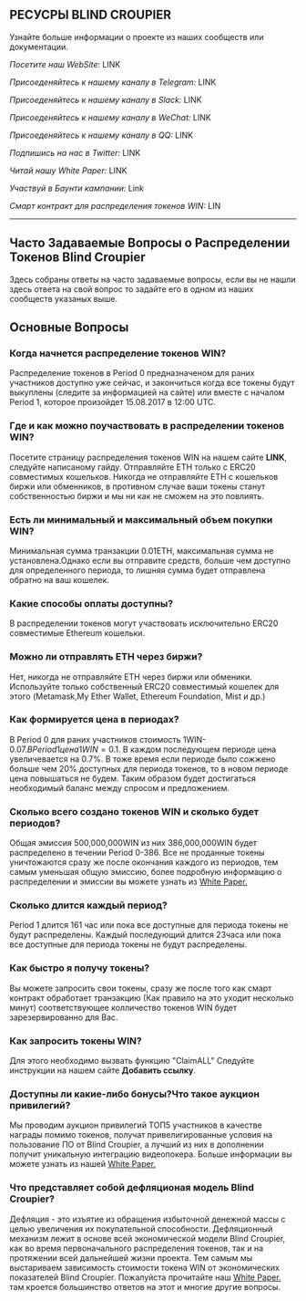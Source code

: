 ## РЕСУСРЫ BLIND CROUPIER
Узнайте больше информации о проекте из наших сообществ или документации.

*Посетите наш WebSite:* LINK

*Присоеденяйтесь к нашему каналу в Telegram:* LINK

*Присоеденяйтесь к нашему каналу в Slack:* LINK 

*Присоеденяйтесь к нашему каналу в WeChat:* LINK 

*Присоеденяйтесь к нашему каналу в QQ:* LINK 

*Подпишись на нас в Twitter:* LINK

*Читай нашу White Paper:* LINK

*Участвуй в Баунти кампании:* Link

*Смарт контракт для распределения токенов WIN:* LIN

---

## Часто Задаваемые Вопросы о Распределении Токенов Blind Croupier
Здесь собраны ответы на часто задаваемые вопросы, если вы не нашли здесь ответа на свой вопрос то задайте его в одном из наших сообществ указаных выше.

## Основные Вопросы


### Когда начнется распределение токенов WIN?
Распределение токенов в Period 0 предназначеном для раних участников доступно уже сейчас, и закончиться когда все токены будут выкуплены (следите за информацией на сайте) или вместе с началом Period 1, которое произойдет 15.08.2017 в 12:00 UTC.

### Где и как можно поучаствовать в распределении токенов WIN?
Посетите страницу распределения токенов WIN на нашем сайте **LINK**, следуйте написаному гайду. Отправляйте ETH только c ERC20 совместимых кошельков. Никогда не отправляйте ETH  c кошельков биржи или обменников, в противном случае ваши токены станут собственностью биржи и мы ни как не сможем на это повлиять.

### Есть ли минимальный и максимальный объем покупки WIN?
Минимальная сумма транзакции 0.01ETH, максимальная сумма не установлена.Однако если вы отправите средств, больше чем доступно для определенного периода, то лишняя сумма будет отправлена обратно на ваш кошелек.

### Какие способы оплаты доступны?
В распределении токенов могут участвовать исключительно ERC20 совместимые Ethereum кошельки.

### Можно ли отправлять ETH через биржи?
Нет,  никогда не отправляйте ETH через биржи или обменики. Используйте только собственный ERC20 совместимый кошелек для этого (Metamask,My Ether Wallet, Ethereum Foundation, Mist и др.)

### Как формируется цена в периодах?
В Period 0 для раних участников стоимость 1WIN-0.07$. В Period 1 цена 1WIN=0.1$. В каждом последующем периоде цена увеличевается на 0.7%. В тоже время если периоде было сожжено больше чем 20% доступных для периода токенов, то в новом периоде цена повышаться не будем. Таким образом будет достигаться необходимый баланс между спросом и предложением.

### Сколько всего создано токенов WIN и сколько будет периодов?
Общая эмиссия 500,000,000WIN из них 386,000,000WIN будет распределено в течении Period 0-386. Все не проданные токены уничтожаются сразу же после окончания каждого из периодов, тем самым уменьшая общую эмиссию, более подробную информацию о распределении и эмиссии вы можете узнать из [White Paper.](https://github.com/Blind-Croupier/Blind-Croupier-Documentation/blob/master/White%20Paper.md#token-distribution)

### Сколько длится каждый период?
Period 1 длится 161 час или пока все доступные для периода токены не будут распределены. Каждый последующий длится 23часа или пока все доступные для периода токены не будут распределены.

### Как быстро я получу токены?
Вы можете запросить свои токены, cразу же после того как смарт контракт обработает транзакцию (Как правило на это уходит несколько минут) соответствующее колличество токенов WIN будет зарезервированно для Вас.

### Как запросить токены WIN?
Для этого необходимо вызвать функцию "ClaimALL" Следуйте инструкции на нашем сайте **Добавить ссылку**.

### Доступны ли какие-либо бонусы?Что такое аукцион привилегий?
Мы проводим аукцион привилегий ТОП5 участников в качестве награды помимо токенов, получат привелигированные условия на пользование ПО от Blind Croupier, а лучший из них в дополнении получит уникальную интеграцию видеопокера. Больше информации вы можете узнать из нашей [White Paper.](https://github.com/Blind-Croupier/Blind-Croupier-Documentation/blob/master/White%20Paper.md#the-privilege-auction)

### Что представляет собой дефляционая модель Blind Croupier?
Дефляция - это изъятие из обращения избыточной денежной массы с целью увеличения их покупательной способности. Дефляционный механизм лежит в основе всей экономической модели Blind Croupier, как во время первоначального распределения токенов, так и на протяжении всей дальнейшей жизни проекта. Тем самым мы выстариваем зависимость стоимости токена WIN от экономических показателей Blind Croupier. Пожалуйста прочитайте наш [White Paper.](https://github.com/Blind-Croupier/Blind-Croupier-Documentation/blob/master/White%20Paper.md#about-token-distribution-model) там кроется большинство ответов на этот и многие другие вопросы.




